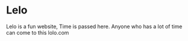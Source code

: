 # Lelo
Lelo is a fun website, Time is passed here. Anyone who has a lot of time can come to this lolo.com
